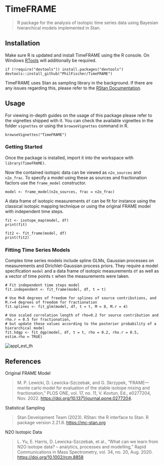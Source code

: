 # TimeFRAME
> R package for the analysis of isotopic time series data using Bayesian hierarchical models implemented in Stan.

## Installation
Make sure R is updated and install TimeFRAME using the R console. On Windows [RTools](https://cran.r-project.org/bin/windows/Rtools/) will additionally be required.
```
if (!require("devtools")) install.packages("devtools") 
devtools::install_github("PhilFischer/TimeFRAME")
```

TimeFRAME uses Stan as sampling library in the background. If there are any issues regarding this, please refer to the [RStan Documentation](https://mc-stan.org/users/interfaces/rstan).

## Usage
For viewing in-depth guides on the usage of this package please refer to the vignettes shipped with it.
You can check the available vignettes in the folder `vignettes` or using the `browseVignettes` command in R.
```
browseVignettes("TimeFRAME")
```

### Getting Started
Once the package is installed, import it into the workspace with `library(TimeFRAME)`.

Now the contained isotopic data can be viewed as `n2o_sources` and `n2o_frac`. To specify a model using these as sources and fractionation factors use the `frame_model` constructor.
```
model <- frame_model(n2o_sources, frac = n2o_frac)
```

A data frame of isotopic measurements `df` can be fit for instance using the classical isotopic mapping technique or using the original FRAME model with independent time steps.
```
fit <- isotope_map(model, df)
print(fit)

fit2 <- fit_frame(model, df)
print(fit2)
```

### Fitting Time Series Models

Complex time series models include spline GLMs, Gaussian processes on measurements and Dirichlet-Gaussian process priors. They require a model specification `model` and a data frame of isotopic measurements `df` as well as a vector of time points `t` when the measurements were taken. 

```
# Fit independent time steps model
fit.independent <- fit_frame(model, df, t = t)

# Use M=8 degrees of freedom for splines of source contributions, and M.r=4 degrees of freedom for fractionation
fit.splines <- fit_glm(model, df, t = t, M = 8, M.r = 4)

# Use scaled correlation length of rho=0.2 for source contribution and rho.r = 0.5 for fractionation, 
# but update these values according to the posterior probability of a hierarchical model
fit.hdgp <- fit_dgp(model, df, t = t, rho = 0.2, rho.r = 0.5, estim.rho = TRUE)
```

![appl_est_th](https://github.com/PhilFischer/TimeFRAME/assets/36499405/9b94e9af-80b4-44c4-80d2-d8a5dcc75e78)

## References

Original FRAME Model
> M. P. Lewicki, D. Lewicka-Szczebak, and G. Skrzypek, “FRAME—monte carlo model for evaluation of the stable isotope mixing and fractionation,” PLOS ONE, vol. 17, no. 11, V. Kovtun, Ed., e0277204, Nov. 2022. https://doi.org/10.1371/journal.pone.0277204.

Statistical Sampling
> Stan Development Team (2023). RStan: the R interface to Stan. R package version 2.21.8. https://mc-stan.org

N2O Isotopic Data
> L. Yu, E. Harris, D. Lewicka-Szczebak, et al., “What can we learn from N2O isotope data? – analytics, processes and modelling,” Rapid Communications in Mass Spectrometry, vol. 34, no. 20, Aug. 2020. https://doi.org/10.1002/rcm.8858
